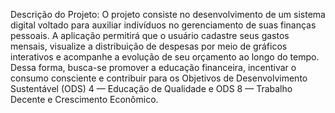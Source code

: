 Descrição do Projeto:
O projeto consiste no desenvolvimento de um sistema digital voltado para auxiliar indivíduos no gerenciamento de suas finanças pessoais. A aplicação permitirá que o usuário cadastre seus gastos mensais, visualize a distribuição de despesas por meio de gráficos interativos e acompanhe a evolução de seu orçamento ao longo do tempo. Dessa forma, busca-se promover a educação financeira, incentivar o consumo consciente e contribuir para os Objetivos de Desenvolvimento Sustentável (ODS) 4 — Educação de Qualidade e ODS 8 — Trabalho Decente e Crescimento Econômico.
